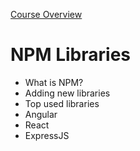 [Course Overview](../overview.md)
# NPM Libraries
* What is NPM?
* Adding new libraries
* Top used libraries
 * Angular
 * React
 * ExpressJS